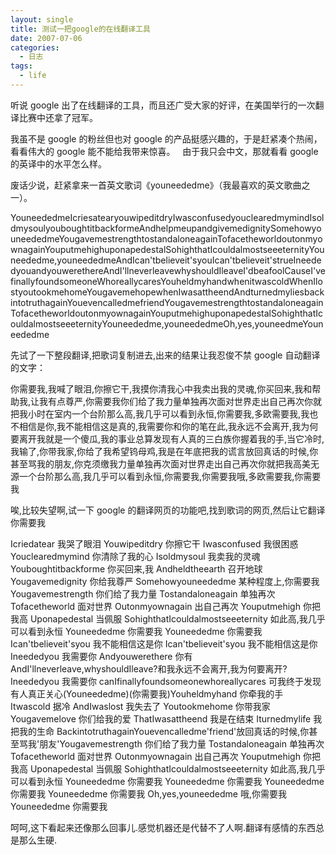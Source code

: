```yaml
---
layout: single
title: 测试一把google的在线翻译工具
date: 2007-07-06
categories:
  - 日志
tags:
  - life
---
```


听说 google 出了在线翻译的工具，而且还广受大家的好评，在美国举行的一次翻译比赛中还拿了冠军。

我虽不是 google 的粉丝但也对 google 的产品挺感兴趣的，于是赶紧凑个热闹，看看伟大的 google 能不能给我带来惊喜。&nbsp;&nbsp;&nbsp;由于我只会中文，那就看看 google 的英译中的水平怎么样。

废话少说，赶紧拿来一首英文歌词《youneededme》（我最喜欢的英文歌曲之一）。

YouneededmeIcriesatearyouwipeditdryIwasconfusedyouclearedmymindIsoldmysoulyouboughtitbackformeAndhelpmeupandgivemedignitySomehowyouneededmeYougavemestrengthtostandaloneagainTofacetheworldoutonmyownagainYouputmehighuponapedestalSohighthatIcouldalmostseeeternityYouneededme,youneededmeAndIcan\'tbelieveit\'syouIcan\'tbelieveit\'strueIneededyouandyouwerethereAndI\'llneverleavewhyshouldIleaveI\'dbeafoolCauseI\'vefinallyfoundsomeoneWhoreallycaresYouheldmyhandwhenitwascoldWhenIlostyoutookmehomeYougavemehopewhenIwasattheendAndturnedmyliesbackintotruthagainYouevencalledmefriendYougavemestrengthtostandaloneagainTofacetheworldoutonmyownagainYouputmehighuponapedestalSohighthatIcouldalmostseeeternityYouneededme,youneededmeOh,yes,youneedmeYouneededme

先试了一下整段翻译,把歌词复制进去,出来的结果让我忍俊不禁 google 自动翻译的文字：

你需要我,我喊了眼泪,你擦它干,我摸你清我心中我卖出我的灵魂,你买回来,我和帮助我,让我有点尊严,你需要我你们给了我力量单独再次面对世界走出自己再次你就把我小时在室内一个台阶那么高,我几乎可以看到永恒,你需要我,多欧需要我,我也不相信是你,我不能相信这是真的,我需要你和你的笔在此,我永远不会离开,我为何要离开我就是一个傻瓜,我的事业总算发现有人真的三白族你握着我的手,当它冷时,我输了,你带我家,你给了我希望钨母鸡,我是在年底把我的谎言放回真话的时候,你甚至骂我的朋友,你克须缴我力量单独再次面对世界走出自己再次你就把我高美无源一个台阶那么高,我几乎可以看到永恒,你需要我,你需要我哦,多欧需要我,你需要我

唉,比较失望啊,试一下 google 的翻译网页的功能吧,找到歌词的网页,然后让它翻译你需要我

Icriedatear 我哭了眼泪 Youwipeditdry 你擦它干 Iwasconfused 我很困惑 Youclearedmymind 你清除了我的心 Isoldmysoul 我卖我的灵魂 Youboughtitbackforme 你买回来,我 Andheldtheearth 召开地球 Yougavemedignity 你给我尊严 Somehowyouneededme 某种程度上,你需要我 Yougavemestrength 你们给了我力量 Tostandaloneagain 单独再次 Tofacetheworld 面对世界 Outonmyownagain 出自己再次 Youputmehigh 你把我高 Uponapedestal 当佩服 SohighthatIcouldalmostseeeternity 如此高,我几乎可以看到永恒 Youneededme 你需要我 Youneededme 你需要我 Ican\'tbelieveit\'syou 我不能相信这是你 Ican\'tbelieveit\'syou 我不能相信这是你 Ineededyou 我需要你 Andyouwerethere 你有 AndI\'llneverleave,whyshouldIleave?和我永远不会离开,我为何要离开?Ineededyou 我需要你 canIfinallyfoundsomeonewhoreallycares 可我终于发现有人真正关心(Youneededme)(你需要我)Youheldmyhand 你牵我的手 Itwascold 据冷 AndIwaslost 我失去了 Youtookmehome 你带我家 Yougavemelove 你们给我的爱 ThatIwasattheend 我是在结束 Iturnedmylife 我把我的生命 BackintotruthagainYouevencalledme\'friend\'放回真话的时候,你甚至骂我\'朋友\'Yougavemestrength 你们给了我力量 Tostandaloneagain 单独再次 Tofacetheworld 面对世界 Outonmyownagain 出自己再次 Youputmehigh 你把我高 Uponapedestal 当佩服 SohighthatIcouldalmostseeeternity 如此高,我几乎可以看到永恒 Youneededme 你需要我 Youneededme 你需要我 Youneededme 你需要我 Youneededme 你需要我 Oh,yes,youneededme 哦,你需要我 Youneededme 你需要我

呵呵,这下看起来还像那么回事儿.感觉机器还是代替不了人啊.翻译有感情的东西总是那么生硬.
